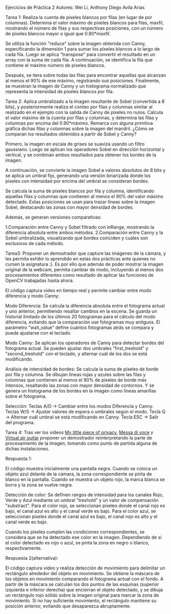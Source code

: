 Ejercicios de Práctica 2
Autores: Wei Li, Anthony Diego Avila Arias 

Tarea 1:  Realiza la cuenta de píxeles blancos por filas (en lugar de por columnas). Determina el valor máximo de píxeles blancos para filas, maxfil, mostrando el número de filas y sus respectivas posiciones, con un número de píxeles blancos mayor o igual que 0.90*maxfil.

Se utiliza la función "reduce" sobre la imagen obtenida con Canny, especificando la dimensión 1 para sumar los píxeles blancos a lo largo de cada fila. Luego se aplica "transpose" para convertir el resultado en un array con la suma de cada fila. A continuación, se identifica la fila que contiene el máximo número de píxeles blancos.

Después, se itera sobre todas las filas para encontrar aquellas que alcanzan al menos el 90% de ese máximo, registrando sus posiciones. Finalmente, se muestran la imagen de Canny y un histograma normalizado que representa la intensidad de píxeles blancos por fila.




Tarea 2: Aplica umbralizado a la imagen resultante de Sobel (convertida a 8 bits), y posteriormente realiza el conteo por filas y columnas similar al realizado en el ejemplo con la salida de Canny de píxeles no nulos. Calcula el valor máximo de la cuenta por filas y columnas, y determina las filas y columnas por encima del 0.90*máximo. Remarca con alguna primitiva gráfica dichas filas y columnas sobre la imagen del mandril. ¿Cómo se comparan los resultados obtenidos a partir de Sobel y Canny?

Primero, la imagen en escala de grises se suaviza usando un filtro gaussiano. Luego se aplican los operadores Sobel en dirección horizontal y vertical, y se combinan ambos resultados para obtener los bordes de la imagen.

A continuación, se convierte la imagen Sobel a valores absolutos de 8 bits y se aplica un umbral fijo, generando una versión binarizada donde los píxeles con intensidad por encima del umbral se consideran bordes.

Se calcula la suma de píxeles blancos por fila y columna, identificando aquellas filas y columnas que contienen al menos el 90% del valor máximo detectado. Estas posiciones se usan para trazar líneas sobre la imagen Sobel, destacando las zonas con mayor densidad de bordes.

Además, se generan versiones comparativas:

1.Comparación entre Canny y Sobel filtrado con inRange, mostrando la diferencia absoluta entre ambos métodos.
2.Comparación entre Canny y la Sobel umbralizada, visualizando qué bordes coinciden y cuáles son exclusivos de cada método.





Tarea3: Proponer un demostrador que capture las imágenes de la cámara, y les permita exhibir lo aprendido en estas dos prácticas ante quienes no cursen la asignatura :). Es por ello que además de poder mostrar la imagen original de la webcam, permita cambiar de modo, incluyendo al menos dos procesamientos diferentes como resultado de aplicar las funciones de OpenCV trabajadas hasta ahora.

El código captura video en tiempo real y permite cambiar entre modo diferencia y modo Canny:

Modo Diferencia:
Se calcula la diferencia absoluta entre el fotograma actual y uno anterior, permitiendo resaltar cambios en la escena. Se guarda un historial limitado de los últimos 20 fotogramas para el cálculo del modo diferencia, evitando que la comparación use fotogramas muy antiguos. El parámetro "wait_value" define cuántos fotogramas atrás se compara y puede ajustarse con el teclado.

Modo Canny:
Se aplican los operadores de Canny para detectar bordes del fotograma actual. Se pueden ajustar dos umbrales "first_treshold" y "second_treshold" con el teclado, y alternar cuál de los dos se está modificando.

Análisis de intensidad de bordes:
Se calcula la suma de píxeles de borde por fila y columna.
Se dibujan líneas rojas y azules sobre las filas y columnas que contienen al menos el 90% de píxeles de borde más intensos, resaltando las zonas con mayor densidad de contornos. Y se genera un histograma de los bordes en la imagen como líneas amarillas sobre el fotograma.

Selección:
Teclas A/D → Cambiar entre los modos Diferencia y Canny.
Teclas W/S → Ajustar valores de espera o umbrales según el modo.
Tecla Q → Alternar cuál umbral se está modificando en Canny.
Tecla ESC → Salir del programa.



Tarea 4: Tras ver los vídeos [My little piece of privacy](https://www.niklasroy.com/project/88/my-little-piece-of-privacy), [Messa di voce](https://youtu.be/GfoqiyB1ndE?feature=shared) y [Virtual air guitar](https://youtu.be/FIAmyoEpV5c?feature=shared) proponer un demostrador reinterpretando la parte de procesamiento de la imagen, tomando como punto de partida alguna de dichas instalaciones.

Respuesta 1:

El código muestra inicialmente una pantalla negra. Cuando se coloca un objeto azul delante de la cámara, la zona correspondiente se pinta de blanco en la pantalla. Cuando se muestra un objeto rojo, la marca blanca se borra y la zona se vuelve negra.

Detección de color:
Se definen rangos de intensidad para los canales Rojo, Verde y Azul mediante un umbral "treshold" y un valor de compensación "substract".
Para el color rojo, se seleccionan píxeles donde el canal rojo es bajo, el canal azul es alto y el canal verde es bajo.
Para el color azul, se seleccionan píxeles donde el canal azul es bajo, el canal rojo es alto y el canal verde es bajo.

Cuando los píxeles cumplen las condiciones correspondientes, se considera que se ha detectado ese color en la imagen. Dependiendo de si el color detectado es rojo o azul, se pinta la zona en negro o blanco, respectivamente.



Respuesta 2(alternativa): 

El código captura vídeo y realiza detección de movimiento para delimitar un rectángulo alrededor del objeto en movimiento.
Se obtiene la máscara de los objetos en movimiento comparando el fotograma actual con el fondo.
A partir de la máscara se calculan los dos puntos de las esquinas (superior izquierda e inferior derecha) que encierran el objeto detectado, y se dibuja un rectángulo rojo sólido sobre la imagen original para marcar la zona de movimiento.
Si no hay suficiente movimiento, el rectángulo mantiene su posición anterior, evitando que desaparezca abruptamente.
